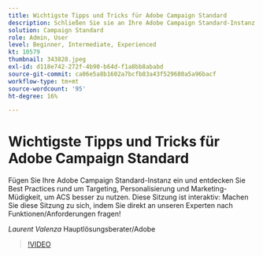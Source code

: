 ```yaml
---
title: Wichtigste Tipps und Tricks für Adobe Campaign Standard
description: Schließen Sie sie an Ihre Adobe Campaign Standard-Instanz an und entdecken Sie Best Practices für Targeting, Personalisierung und Marketing-Müdigkeit, um A besser zu nutzen... (Beschreibungen sollten zwischen 60 und 160 Zeichen lang sein)
solution: Campaign Standard
role: Admin, User
level: Beginner, Intermediate, Experienced
kt: 10579
thumbnail: 343828.jpeg
exl-id: d118e742-272f-4b90-b64d-f1a8bb8ababd
source-git-commit: ca06e5a8b1602a7bcfb83a43f529680a5a96bacf
workflow-type: tm+mt
source-wordcount: '95'
ht-degree: 16%

---
```


# Wichtigste Tipps und Tricks für Adobe Campaign Standard

Fügen Sie Ihre Adobe Campaign Standard-Instanz ein und entdecken Sie Best Practices rund um Targeting, Personalisierung und Marketing-Müdigkeit, um ACS besser zu nutzen. Diese Sitzung ist interaktiv: Machen Sie diese Sitzung zu sich, indem Sie direkt an unseren Experten nach Funktionen/Anforderungen fragen!

*Laurent Valenza* Hauptlösungsberater/Adobe

>[!VIDEO](https://video.tv.adobe.com/v/343828/?quality=12&learn=on)
